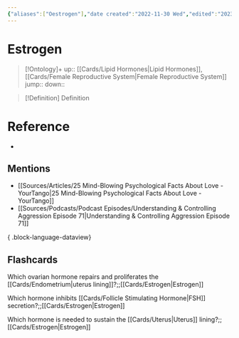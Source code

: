 ```yaml
---
{"aliases":["Oestrogen"],"date created":"2022-11-30 Wed","edited":"2023-04-06 Thu","tags":["Uni/HBIO1010","Uni/LFS112","flashcards/LFS112"],"dg-publish":true,"permalink":"/cards/estrogen/","dgPassFrontmatter":true}
---
```


# Estrogen

> [!Ontology]+
> up:: [[Cards/Lipid Hormones\|Lipid Hormones]], [[Cards/Female Reproductive System\|Female Reproductive System]]
> jump::
> down:: 

> [!Definition] Definition
> 

# Reference
- 

## Mentions
- [[Sources/Articles/25 Mind-Blowing Psychological Facts About Love - YourTango\|25 Mind-Blowing Psychological Facts About Love - YourTango]]
- [[Sources/Podcasts/Podcast Episodes/Understanding & Controlling Aggression   Episode 71\|Understanding & Controlling Aggression   Episode 71]]

{ .block-language-dataview}

## Flashcards
Which ovarian hormone repairs and proliferates the [[Cards/Endometrium\|uterus lining]]?;;[[Cards/Estrogen\|Estrogen]]
<!--SR:!2023-10-22,1,170-->

Which hormone inhibits [[Cards/Follicle Stimulating Hormone\|FSH]] secretion?;;[[Cards/Estrogen\|Estrogen]]
<!--SR:!2023-10-22,1,130-->

Which hormone is needed to sustain the [[Cards/Uterus\|Uterus]] lining?;;[[Cards/Estrogen\|Estrogen]]
<!--SR:!2023-10-22,12,230-->
